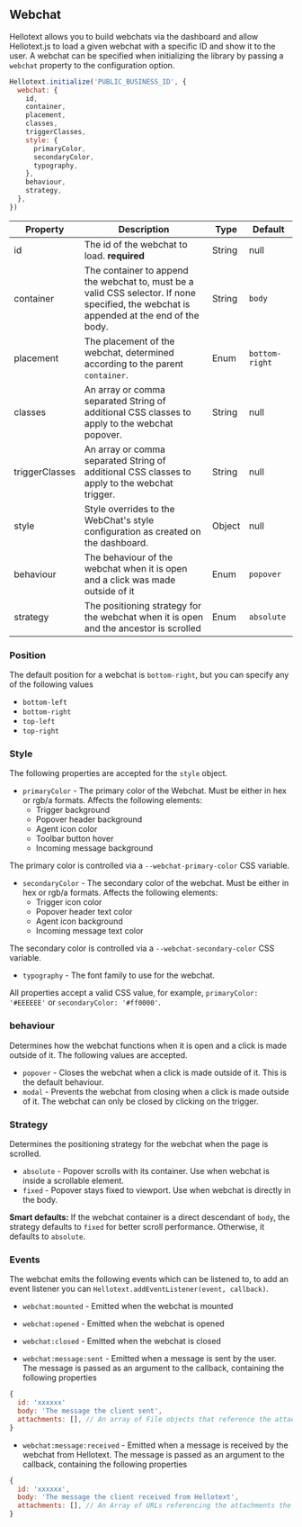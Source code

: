 ## Webchat

Hellotext allows you to build webchats via the dashboard and allow Hellotext.js to load a given webchat with
a specific ID and show it to the user. A webchat can be specified when initializing the library by passing a `webchat` property
to the configuration option.

```js
Hellotext.initialize('PUBLIC_BUSINESS_ID', {
  webchat: {
    id,
    container,
    placement,
    classes,
    triggerClasses,
    style: {
      primaryColor,
      secondaryColor,
      typography,
    },
    behaviour,
    strategy,
  },
})
```

| Property       | Description                                                                                                                              | Type   | Default        |
| -------------- | ---------------------------------------------------------------------------------------------------------------------------------------- | ------ | -------------- |
| id             | The id of the webchat to load. **required**                                                                                              | String | null           |
| container      | The container to append the webchat to, must be a valid CSS selector. If none specified, the webchat is appended at the end of the body. | String | `body`         |
| placement      | The placement of the webchat, determined according to the parent `container`.                                                            | Enum   | `bottom-right` |
| classes        | An array or comma separated String of additional CSS classes to apply to the webchat popover.                                            | String | null           |
| triggerClasses | An array or comma separated String of additional CSS classes to apply to the webchat trigger.                                            | String | null           |
| style          | Style overrides to the WebChat's style configuration as created on the dashboard.                                                        | Object | null           |
| behaviour      | The behaviour of the webchat when it is open and a click was made outside of it                                                          | Enum   | `popover`      |
| strategy       | The positioning strategy for the webchat when it is open and the ancestor is scrolled                                                    | Enum   | `absolute`     |

### Position

The default position for a webchat is `bottom-right`, but you can specify any of the following values

- `bottom-left`
- `bottom-right`
- `top-left`
- `top-right`

### Style

The following properties are accepted for the `style` object.

- `primaryColor` - The primary color of the Webchat. Must be either in hex or rgb/a formats. Affects the following elements:
  - Trigger background
  - Popover header background
  - Agent icon color
  - Toolbar button hover
  - Incoming message background

The primary color is controlled via a `--webchat-primary-color` CSS variable.

- `secondaryColor` - The secondary color of the webchat. Must be either in hex or rgb/a formats. Affects the following elements:
  - Trigger icon color
  - Popover header text color
  - Agent icon background
  - Incoming message text color

The secondary color is controlled via a `--webchat-secondary-color` CSS variable.

- `typography` - The font family to use for the webchat.

All properties accept a valid CSS value, for example, `primaryColor: '#EEEEEE'` or `secondaryColor: '#ff0000'`.

### behaviour

Determines how the webchat functions when it is open and a click is made outside of it. The following values are accepted.

- `popover` - Closes the webchat when a click is made outside of it. This is the default behaviour.
- `modal` - Prevents the webchat from closing when a click is made outside of it. The webchat can only be closed by clicking on the trigger.

### Strategy

Determines the positioning strategy for the webchat when the page is scrolled.

- `absolute` - Popover scrolls with its container. Use when webchat is inside a scrollable element.
- `fixed` - Popover stays fixed to viewport. Use when webchat is directly in the body.

**Smart defaults:** If the webchat container is a direct descendant of `body`, the strategy defaults to `fixed` for better scroll performance. Otherwise, it defaults to `absolute`.

### Events

The webchat emits the following events which can be listened to, to add an event listener you can `Hellotext.addEventListener(event, callback)`.

- `webchat:mounted` - Emitted when the webchat is mounted
- `webchat:opened` - Emitted when the webchat is opened
- `webchat:closed` - Emitted when the webchat is closed

- `webchat:message:sent` - Emitted when a message is sent by the user. The message is passed as an argument to the callback, containing the following properties

```javascript
{
  id: 'xxxxxx'
  body: 'The message the client sent',
  attachments: [], // An array of File objects that reference the attachments the user sent.
}
```

- `webchat:message:received` - Emitted when a message is received by the webchat from Hellotext. The message is passed as an argument to the callback, containing the following properties

```javascript
{
  id: 'xxxxxx',
  body: 'The message the client received from Hellotext',
  attachments: [], // An Array of URLs referencing the attachments the user received.
}
```
